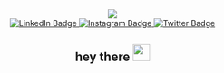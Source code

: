 <div id="header" align="center">
  <img src="https://media.giphy.com/media/RbDKaczqWovIugyJmW/giphy.gif"/>
</div>

<div id="badges" align="center">
  <a href="https://www.linkedin.com/in/achyut-tiwari-aa3650225/">
    <img src="https://img.shields.io/badge/LinkedIn-blue?style=for-the-badge&logo=linkedin&logoColor=white" alt="LinkedIn Badge"/>
  </a>
  <a href="https://instagram.com/hitman_ach?igshid=NmQ2ZmYxZjA=">
    <img src="https://img.shields.io/badge/Instagram-red?style=for-the-badge&logo=instagram&logoColor=white" alt="Instagram Badge"/>
  </a>
  <a href="https://twitter.com/achyut_tiwari20?t=_2mPioIt97PdT8YkB6uvZQ&s=08">
    <img src="https://img.shields.io/badge/Twitter-blue?style=for-the-badge&logo=twitter&logoColor=white" alt="Twitter Badge"/>
  </a>
</div>

<div id="badges" align="center">
<img src="https://komarev.com/ghpvc/?username=Achyut22&style=flat-square&color=blue" alt=""/>
</div>
<h2 align="center">
  hey there
  <img src="https://media.giphy.com/media/hvRJCLFzcasrR4ia7z/giphy.gif" width="30px"/>
</h2>

<!--
**Achyut22/Achyut22** is a ✨ _special_ ✨ repository because its `README.md` (this file) appears on your GitHub profile.

---

### :man_technologist: About Me :
- 🔭 I’m currently working on data science projects with Python
- 🌱 I’m currently learning DSA , Predictive analysis , AI applications
- 👯 I’m looking to collaborate on data-driven projects and open-source contributions
- 🤔 I’m looking for help with Python , Data structures
- 💬 Ask me about any data science related queries
- 📫 How to reach me: 
      email: achyuttiwari22@gmail.com
      linkedin : https://www.linkedin.com/in/achyut-tiwari-aa3650225/
- 😄 Pronouns: he/him
- ⚡ Fun fact: I'm a gym freak and have an equal passion for lifting weights and coding. I believe just like how we train our bodies, we should also train our minds to be stronger every day
